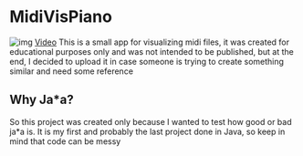 # MidiVisPiano
![img](https://i.imgur.com/4JmbDHG.png)
[Video](https://www.youtube.com/watch?v=vcTihYOuf4M&feature=youtu.be)
This is a small app for visualizing midi files, it was created for educational purposes only and was not intended to be published, but at the end, I decided to upload it in case someone is trying to create something similar and need some reference 

## Why Ja*a?
So this project was created only because I wanted to test how good or bad ja*a is.
It is my first and probably the last project done in Java, so keep in mind that code can be messy


